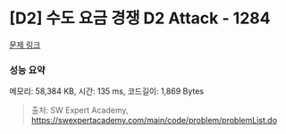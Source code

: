 # [D2] 수도 요금 경쟁 D2 Attack - 1284 

[문제 링크](https://swexpertacademy.com/main/code/problem/problemDetail.do?contestProbId=AV189xUaI8UCFAZN) 

### 성능 요약

메모리: 58,384 KB, 시간: 135 ms, 코드길이: 1,869 Bytes



> 출처: SW Expert Academy, https://swexpertacademy.com/main/code/problem/problemList.do